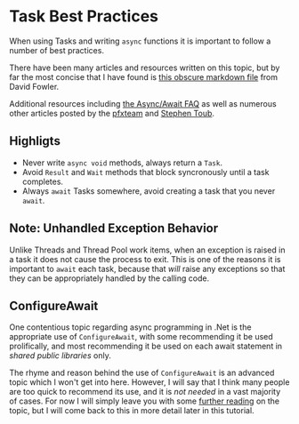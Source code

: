 # Task Best Practices

When using Tasks and writing `async` functions it is important to follow a number of best practices.

There have been many articles and resources written on this topic, but by far the most concise that I have found is [this obscure markdown file](https://github.com/davidfowl/AspNetCoreDiagnosticScenarios/blob/master/AsyncGuidance.md) from David Fowler.

Additional resources including [the Async/Await FAQ](https://devblogs.microsoft.com/pfxteam/asyncawait-faq/) as well as numerous other articles posted by the [pfxteam](https://devblogs.microsoft.com/pfxteam/) and [Stephen Toub](https://devblogs.microsoft.com/pfxteam/author/toub/).

## Highligts

 * Never write `async void` methods, always return a `Task`.
 * Avoid `Result` and `Wait` methods that block syncronously until a task completes.
 * Always `await` Tasks somewhere, avoid creating a task that you never `await`.

## Note: Unhandled Exception Behavior

Unlike Threads and Thread Pool work items, when an exception is raised in a task it does not cause the process to exit. This is one of the reasons it is important to `await` each task, because that _will_ raise any exceptions so that they can be appropriately handled by the calling code.

## ConfigureAwait

One contentious topic regarding async programming in .Net is the appropriate use of `ConfigureAwait`, with some recommending it be used prolifically, and most recommending it be used on each await statement in _shared public libraries_ only.

The rhyme and reason behind the use of `ConfigureAwait` is an advanced topic which I won't get into here. However, I will say that I think many people are too quick to recommend its use, and it is _not needed_ in a vast majority of cases. For now I will simply leave you with some [further reading](https://www.gabescode.com/dotnet/2022/02/04/dont-use-configureawait.html) on the topic, but I will come back to this in more detail later in this tutorial.